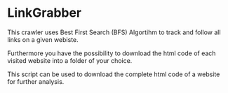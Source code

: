 # LinkGrabber

This crawler uses Best First Search (BFS) Algortihm to track and follow all links on a given webiste.

Furthermore you have the possibility to download the html code of each visited website into a folder of your choice.

This script can be used to download the complete html code of a website for further analysis.


